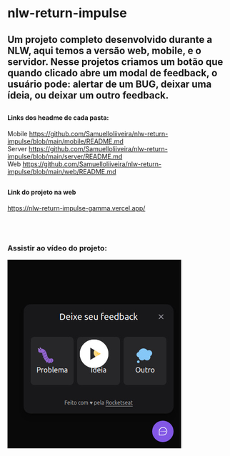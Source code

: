 # nlw-return-impulse

## Um projeto completo desenvolvido durante a NLW, aqui temos a versão web, mobile, e o servidor. Nesse projetos criamos um botão que quando clicado abre um modal de feedback, o usuário pode: alertar de um BUG, deixar uma ídeia, ou deixar um outro feedback.

##

#### Links dos headme de cada pasta:

Mobile https://github.com/Samuelloliiveira/nlw-return-impulse/blob/main/mobile/README.md <br>
Server https://github.com/Samuelloliiveira/nlw-return-impulse/blob/main/server/README.md <br>
Web https://github.com/Samuelloliiveira/nlw-return-impulse/blob/main/web/README.md

##

#### Link do projeto na web

https://nlw-return-impulse-gamma.vercel.app/

<br><br>

### Assistir ao vídeo do projeto:

[![vídeo do projeto](https://github.com/Samuelloliiveira/nlw-return-impulse/blob/main/image/imagem_video.jpg?raw=true)](https://youtu.be/4axvPSiuYSc "nlw: return tilha impulse")
